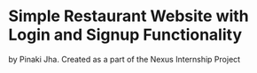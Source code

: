 # Simple Restaurant Website with Login and Signup Functionality

by Pinaki Jha. Created as a part of the Nexus Internship Project
